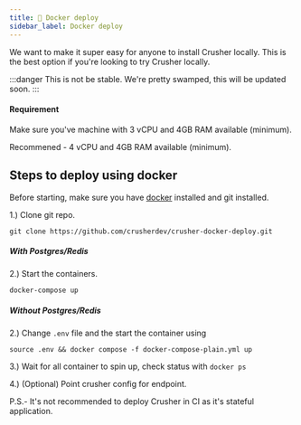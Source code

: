 ```yaml
---
title: 🐳 Docker deploy
sidebar_label: Docker deploy
---
```


We want to make it super easy for anyone to install Crusher locally. This is the best option if you're looking to try Crusher locally.

:::danger
This is not be stable. We're pretty swamped, this will be updated soon.
:::

#### Requirement
Make sure you've machine with 3 vCPU and 4GB RAM available (minimum).

Recommened - 4 vCPU and 4GB RAM available (minimum).

## Steps to deploy using docker

Before starting, make sure you have [docker](https://docs.docker.com/engine/install/) installed and git installed.

1.) Clone git repo.

```shell
git clone https://github.com/crusherdev/crusher-docker-deploy.git
```

##### With Postgres/Redis

2.) Start the containers.

```shell
docker-compose up
```

##### Without Postgres/Redis

2.) Change `.env` file and the start the container using

```shell
source .env && docker compose -f docker-compose-plain.yml up
```

3.) Wait for all container to spin up, check status with `docker ps`

4.) (Optional) Point crusher config for endpoint.

P.S.- It's not recommended to deploy Crusher in CI as it's stateful application.
